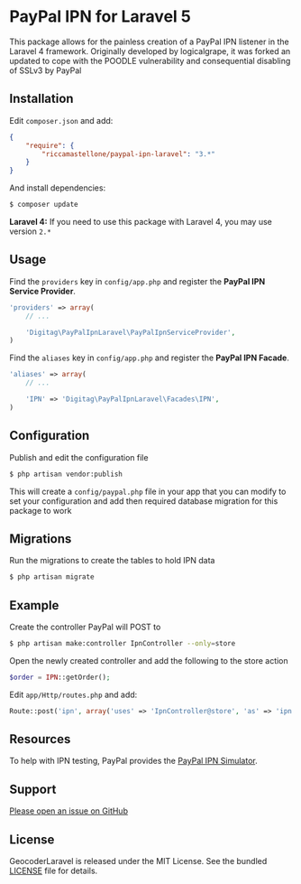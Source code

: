 PayPal IPN for Laravel 5
========================

This package allows for the painless creation of a PayPal IPN listener in the Laravel 4 framework.
Originally developed by logicalgrape, it was forked an updated to cope with the POODLE vulnerability and
consequential disabling of SSLv3 by PayPal


Installation
------------

Edit `composer.json` and add:

```json
{
    "require": {
        "riccamastellone/paypal-ipn-laravel": "3.*"
    }
}
```

And install dependencies:

```bash
$ composer update
```

**Laravel 4:** If you need to use this package with Laravel 4, you may use version `2.*`

Usage
-----

Find the `providers` key in `config/app.php` and register the **PayPal IPN Service Provider**.

```php
'providers' => array(
    // ...

    'Digitag\PayPalIpnLaravel\PayPalIpnServiceProvider',
)
```

Find the `aliases` key in `config/app.php` and register the **PayPal IPN Facade**.

```php
'aliases' => array(
    // ...

    'IPN' => 'Digitag\PayPalIpnLaravel\Facades\IPN',
)
```


Configuration
-------------

Publish and edit the configuration file

```bash
$ php artisan vendor:publish
```
This will create a `config/paypal.php` file in your app that you can modify to set your configuration 
and add then required database migration for this package to work


Migrations
----------

Run the migrations to create the tables to hold IPN data

```bash
$ php artisan migrate
```


Example
-------

Create the controller PayPal will POST to

```bash
$ php artisan make:controller IpnController --only=store
```

Open the newly created controller and add the following to the store action

```php
$order = IPN::getOrder();
```

Edit `app/Http/routes.php` and add:

```php
Route::post('ipn', array('uses' => 'IpnController@store', 'as' => 'ipn'));
```


Resources
---------
To help with IPN testing, PayPal provides the
[PayPal IPN Simulator](https://developer.paypal.com/webapps/developer/applications/ipn_simulator).


Support
-------

[Please open an issue on GitHub](https://github.com/riccamastellone/paypal-ipn-laravel/issues)


License
-------

GeocoderLaravel is released under the MIT License. See the bundled
[LICENSE](https://github.com/riccamastellone/paypal-ipn-laravel/blob/master/LICENSE)
file for details.